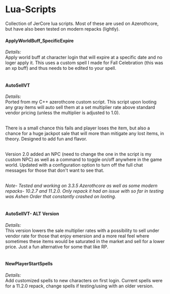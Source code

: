 # Lua-Scripts
Collection of JerCore lua scripts. Most of these are used on Azerothcore, but have also been tested on modern repacks (lightly).

 <h4>ApplyWorldBuff_SpecificExpire<br></h4>
 <i>Details:</i><br>
 Apply world buff at character login that will expire at a specific date and no loger apply it. This uses a custom spell I made for Fall Celebration (this was an xp buff) and thus needs to be edited to your spell.<br><br>

<h4>
  AutoSellVT<br></h4>
 <i>Details:</i><br>
  Ported from my C++ azerothcore custom script. This script upon looting any gray items will auto sell them at a set multiplier rate above standard vendor pricing (unless the multiplier is adjusted to 1.0). 
  
  <br>There is a small chance this fails and player loses the item, but also a chance for a huge jackpot sale that will more than mitigate any lost items, in theory. Designed to add fun and flavor. 
  
  <br>Version 2.0 added an NPC (need to change the one in the script is my custom NPC) as well as a command to toggle on/off anywhere in the game world. Updated with a configuration option to turn off the full chat messages for those that don't want to see that. 
  
  <br><i>Note- Tested and working on 3.3.5 Azerothcore as well as some modern repacks- 10.2.7 and 11.2.0. Only repack it had an issue with so far in testing was Ashen Order that constantly crashed on looting.</i><br><br>

 <h4>AutoSellVT- ALT Version<br></h4>
 <i>Details:</i><br>
 This version lowers the sale multiplier rates with a possibility to sell under vendor rate for those that enjoy emersion and a more real feel where sometimes these items would be saturated in the market and sell for a lower price. Just a fun alternative for some that like RP.<br><br>

 <h4>NewPlayerStartSpells<br></h4>
 <i>Details:</i><br>
 Add customized spells to new characters on first login. Current spells were for a 11.2.0 repack, change spells if testing/using with an older version.<br><br>

